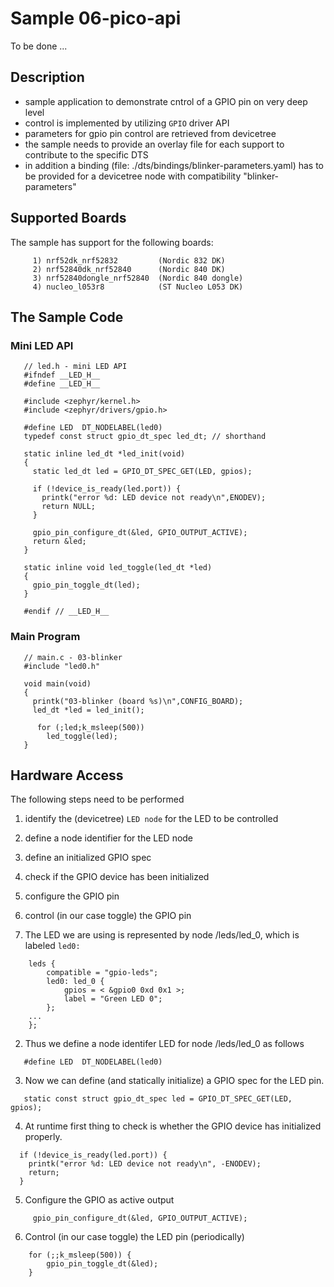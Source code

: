 # Sample 06-pico-api

To be done ...














## Description

* sample application to demonstrate cntrol of a GPIO pin on very deep level
* control is implemented by utilizing `GPIO` driver API
* parameters for gpio pin control are retrieved from devicetree
* the sample needs to provide an overlay file for each support to contribute
  to the specific DTS
* in addition a binding (file: ./dts/bindings/blinker-parameters.yaml) has to be
  provided for a devicetree node with compatibility "blinker-parameters"


## Supported Boards

The sample has support for the following boards:
```
     1) nrf52dk_nrf52832         (Nordic 832 DK)
     2) nrf52840dk_nrf52840      (Nordic 840 DK)
     3) nrf52840dongle_nrf52840  (Nordic 840 dongle)
     4) nucleo_l053r8            (ST Nucleo L053 DK)
```

## The Sample Code

### Mini LED API
```
   // led.h - mini LED API
   #ifndef __LED_H__
   #define __LED_H__

   #include <zephyr/kernel.h>
   #include <zephyr/drivers/gpio.h>

   #define LED  DT_NODELABEL(led0)
   typedef const struct gpio_dt_spec led_dt; // shorthand

   static inline led_dt *led_init(void)
   {
     static led_dt led = GPIO_DT_SPEC_GET(LED, gpios);

     if (!device_is_ready(led.port)) {
       printk("error %d: LED device not ready\n",ENODEV);
       return NULL;
     }

     gpio_pin_configure_dt(&led, GPIO_OUTPUT_ACTIVE);
     return &led;
   }

   static inline void led_toggle(led_dt *led)
   {
     gpio_pin_toggle_dt(led);
   }

   #endif // __LED_H__
```

### Main Program

```
   // main.c - 03-blinker
   #include "led0.h"

   void main(void)
   {
     printk("03-blinker (board %s)\n",CONFIG_BOARD);
     led_dt *led = led_init();

	  for (;led;k_msleep(500))
  	    led_toggle(led);
   }
```



## Hardware Access

The following steps need to be performed
   1) identify the (devicetree) `LED node` for the LED to be controlled
   2) define a node identifier for the LED node
   3) define an initialized GPIO spec
   4) check if the GPIO device has been initialized
   5) configure the GPIO pin
   6) control (in our case toggle) the GPIO pin

1) The LED we are using is represented by node /leds/led_0, which is labeled
   `led0:`

```
	leds {
		compatible = "gpio-leds";
		led0: led_0 {
			gpios = < &gpio0 0xd 0x1 >;
			label = "Green LED 0";
		};
    ...
	};
```

2) Thus we define a node identifer LED for node /leds/led_0 as follows

```
   #define LED  DT_NODELABEL(led0)
```

3) Now we can define (and statically initialize) a GPIO spec for the LED pin.

```
   static const struct gpio_dt_spec led = GPIO_DT_SPEC_GET(LED, gpios);
```

4) At runtime first thing to check is whether the GPIO device has initialized
   properly.

```
  if (!device_is_ready(led.port)) {
    printk("error %d: LED device not ready\n", -ENODEV);
    return;
  }
```

5) Configure the GPIO as active output

```
	 gpio_pin_configure_dt(&led, GPIO_OUTPUT_ACTIVE);
```

6) Control (in our case toggle) the LED pin (periodically)

```
	for (;;k_msleep(500)) {
		gpio_pin_toggle_dt(&led);
	}
```
